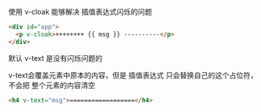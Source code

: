使用 v-cloak 能够解决 插值表达式闪烁的问题

```html
<div id="app">
  <p v-cloak>++++++++ {{ msg }} ----------</p>
</div>
```

默认 v-text 是没有闪烁问题的

v-text会覆盖元素中原本的内容，但是 插值表达式  只会替换自己的这个占位符，不会把 整个元素的内容清空

```html
<h4 v-text="msg">==================</h4>
```





